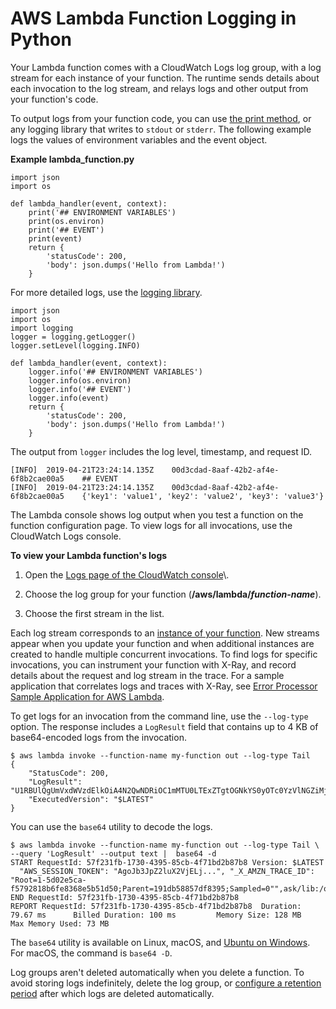 # AWS Lambda Function Logging in Python<a name="python-logging"></a>

Your Lambda function comes with a CloudWatch Logs log group, with a log stream for each instance of your function\. The runtime sends details about each invocation to the log stream, and relays logs and other output from your function's code\.

To output logs from your function code, you can use [the print method](https://docs.python.org/3/library/functions.html#print), or any logging library that writes to `stdout` or `stderr`\. The following example logs the values of environment variables and the event object\.

**Example lambda\_function\.py**  

```
import json
import os

def lambda_handler(event, context):
    print('## ENVIRONMENT VARIABLES')
    print(os.environ)
    print('## EVENT')
    print(event)
    return {
        'statusCode': 200,
        'body': json.dumps('Hello from Lambda!')
    }
```

For more detailed logs, use the [logging library](https://docs.python.org/3/library/logging.html)\. 

```
import json
import os
import logging
logger = logging.getLogger()
logger.setLevel(logging.INFO)

def lambda_handler(event, context):
    logger.info('## ENVIRONMENT VARIABLES')
    logger.info(os.environ)
    logger.info('## EVENT')
    logger.info(event)
    return {
        'statusCode': 200,
        'body': json.dumps('Hello from Lambda!')
    }
```

The output from `logger` includes the log level, timestamp, and request ID\.

```
[INFO]	2019-04-21T23:24:14.135Z	00d3cdad-8aaf-42b2-af4e-6f8b2cae00a5	## EVENT
[INFO]	2019-04-21T23:24:14.135Z	00d3cdad-8aaf-42b2-af4e-6f8b2cae00a5	{'key1': 'value1', 'key2': 'value2', 'key3': 'value3'}
```

The Lambda console shows log output when you test a function on the function configuration page\. To view logs for all invocations, use the CloudWatch Logs console\.

**To view your Lambda function's logs**

1. Open the [Logs page of the CloudWatch console](https://console.aws.amazon.com/cloudwatch/home?#logs:)\.

1. Choose the log group for your function \(**/aws/lambda/*function\-name***\)\.

1. Choose the first stream in the list\.

Each log stream corresponds to an [instance of your function](running-lambda-code.md)\. New streams appear when you update your function and when additional instances are created to handle multiple concurrent invocations\. To find logs for specific invocations, you can instrument your function with X\-Ray, and record details about the request and log stream in the trace\. For a sample application that correlates logs and traces with X\-Ray, see [Error Processor Sample Application for AWS Lambda](sample-errorprocessor.md)\.

To get logs for an invocation from the command line, use the `--log-type` option\. The response includes a `LogResult` field that contains up to 4 KB of base64\-encoded logs from the invocation\.

```
$ aws lambda invoke --function-name my-function out --log-type Tail
{
    "StatusCode": 200,
    "LogResult": "U1RBUlQgUmVxdWVzdElkOiA4N2QwNDRiOC1mMTU0LTExZTgtOGNkYS0yOTc0YzVlNGZiMjEgVmVyc2lvb...",
    "ExecutedVersion": "$LATEST"
}
```

You can use the `base64` utility to decode the logs\.

```
$ aws lambda invoke --function-name my-function out --log-type Tail \
--query 'LogResult' --output text |  base64 -d
START RequestId: 57f231fb-1730-4395-85cb-4f71bd2b87b8 Version: $LATEST
  "AWS_SESSION_TOKEN": "AgoJb3JpZ2luX2VjELj...", "_X_AMZN_TRACE_ID": "Root=1-5d02e5ca-f5792818b6fe8368e5b51d50;Parent=191db58857df8395;Sampled=0"",ask/lib:/opt/lib",
END RequestId: 57f231fb-1730-4395-85cb-4f71bd2b87b8
REPORT RequestId: 57f231fb-1730-4395-85cb-4f71bd2b87b8  Duration: 79.67 ms      Billed Duration: 100 ms         Memory Size: 128 MB     Max Memory Used: 73 MB
```

The `base64` utility is available on Linux, macOS, and [Ubuntu on Windows](https://docs.microsoft.com/en-us/windows/wsl/install-win10)\. For macOS, the command is `base64 -D`\.

Log groups aren't deleted automatically when you delete a function\. To avoid storing logs indefinitely, delete the log group, or [configure a retention period](https://docs.aws.amazon.com/AmazonCloudWatch/latest/logs/Working-with-log-groups-and-streams.html#SettingLogRetention) after which logs are deleted automatically\.